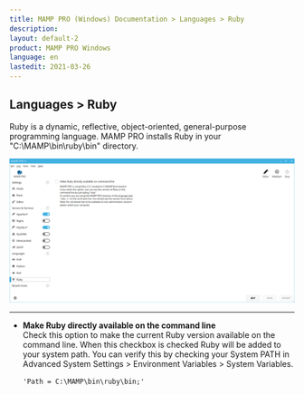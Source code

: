 ```yaml
---
title: MAMP PRO (Windows) Documentation > Languages > Ruby
description: 
layout: default-2
product: MAMP PRO Windows
language: en
lastedit: 2021-03-26
---
```


## Languages > Ruby

Ruby is a dynamic, reflective, object-oriented, general-purpose programming language. MAMP PRO installs Ruby in your "C:\MAMP\bin\ruby\bin" directory.

![MAMP](/en/MAMP-PRO-Windows/Languages/Ruby/Ruby.png)

---

*  **Make Ruby directly available on the command line**  
     Check this option to make the current Ruby version available on the command line. When this checkbox is checked Ruby will be added to your system path. You can verify this by checking your System PATH in Advanced System Settings > Environment Variables > System Variables.
   
      ```
      'Path = C:\MAMP\bin\ruby\bin;'
    ```